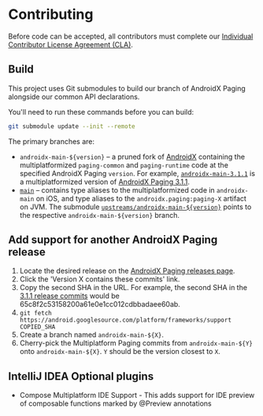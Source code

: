 # Contributing

Before code can be accepted, all contributors must complete our [Individual Contributor License Agreement (CLA)](http://squ.re/sign-the-cla).

## Build

This project uses Git submodules to build our branch of AndroidX Paging alongside our common API declarations.

You'll need to run these commands before you can build:

```bash
git submodule update --init --remote
```

The primary branches are:

* `androidx-main-${version}` – a pruned fork of [AndroidX](https://github.com/androidx/androidx) containing the multiplatformized `paging-common` and `paging-runtime` code at the specified AndroidX Paging `version`.
  For example, [`androidx-main-3.1.1`](https://github.com/cashapp/multiplatform-paging/tree/androidx-main-3.1.1) is a multiplatformized version of [AndroidX Paging 3.1.1](https://developer.android.com/jetpack/androidx/releases/paging#3.1.1).
* [`main`](https://github.com/cashapp/multiplatform-paging/tree/main) – contains type aliases to the multiplatformized code in `androidx-main` on iOS, and type aliases to the `androidx.paging:paging-X` artifact on JVM.
  The submodule [`upstreams/androidx-main-${version}`](upstreams/androidx-main) points to the respective `androidx-main-${version}` branch.

## Add support for another AndroidX Paging release

1. Locate the desired release on the [AndroidX Paging releases page](https://developer.android.com/jetpack/androidx/releases/paging).
2. Click the 'Version X contains these commits' link.
3. Copy the second SHA in the URL.
   For example, the second SHA in the [3.1.1 release commits](https://android.googlesource.com/platform/frameworks/support/+log/04b73e954d139340d0ac8b00cdcef55b103ba393..65c8f2c53158200a61e0e1cc012cdbbadaee60ab/paging) would be 65c8f2c53158200a61e0e1cc012cdbbadaee60ab.
4. `git fetch https://android.googlesource.com/platform/frameworks/support COPIED_SHA`
5. Create a branch named `androidx-main-${X}`.
6. Cherry-pick the Multiplatform Paging commits from `androidx-main-${Y}` onto `androidx-main-${X}`.
   `Y` should be the version closest to `X`.

## IntelliJ IDEA Optional plugins

* Compose Multiplatform IDE Support - This adds support for IDE preview of composable functions marked by @Preview annotations
